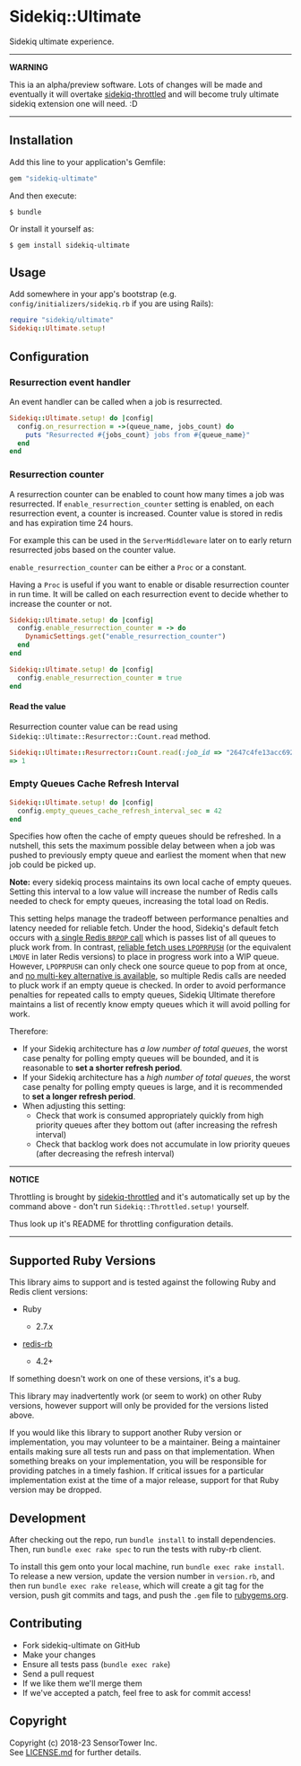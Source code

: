 # Sidekiq::Ultimate

Sidekiq ultimate experience.

---

**WARNING**

This ia an alpha/preview software. Lots of changes will be made and eventually
it will overtake [sidekiq-throttled][] and will become truly ultimate sidekiq
extension one will need. :D

---


## Installation

Add this line to your application's Gemfile:

```ruby
gem "sidekiq-ultimate"
```

And then execute:

    $ bundle

Or install it yourself as:

    $ gem install sidekiq-ultimate


## Usage

Add somewhere in your app's bootstrap (e.g. `config/initializers/sidekiq.rb` if
you are using Rails):

``` ruby
require "sidekiq/ultimate"
Sidekiq::Ultimate.setup!
```

## Configuration

### Resurrection event handler

An event handler can be called when a job is resurrected.

```ruby
Sidekiq::Ultimate.setup! do |config|
  config.on_resurrection = ->(queue_name, jobs_count) do
    puts "Resurrected #{jobs_count} jobs from #{queue_name}"
  end
end
```

### Resurrection counter

A resurrection counter can be enabled to count how many times a job was resurrected. If `enable_resurrection_counter` setting is enabled, on each resurrection event, a counter is increased. Counter value is stored in redis and has expiration time 24 hours. 

For example this can be used in the `ServerMiddleware` later on to early return resurrected jobs based on the counter value.

`enable_resurrection_counter` can be either a `Proc` or a constant. 

Having a `Proc` is useful if you want to enable or disable resurrection counter in run time. It will be called on each 
resurrection event to decide whether to increase the counter or not.

```ruby
Sidekiq::Ultimate.setup! do |config|
  config.enable_resurrection_counter = -> do
    DynamicSettings.get("enable_resurrection_counter")
  end
end

Sidekiq::Ultimate.setup! do |config|
  config.enable_resurrection_counter = true
end
```

#### Read the value

Resurrection counter value can be read using `Sidekiq::Ultimate::Resurrector::Count.read` method.

```ruby
Sidekiq::Ultimate::Resurrector::Count.read(:job_id => "2647c4fe13acc692326bd4c2")
=> 1
```

### Empty Queues Cache Refresh Interval

```ruby
Sidekiq::Ultimate.setup! do |config|
  config.empty_queues_cache_refresh_interval_sec = 42
end
```

Specifies how often the cache of empty queues should be refreshed.
In a nutshell, this sets the maximum possible delay between when a job was pushed to previously empty queue and earliest the moment when that new job could be picked up.

**Note:** every sidekiq process maintains its own local cache of empty queues.
Setting this interval to a low value will increase the number of Redis calls needed to check for empty queues, increasing the total load on Redis.

This setting helps manage the tradeoff between performance penalties and latency needed for reliable fetch.
Under the hood, Sidekiq's default fetch occurs with [a single Redis `BRPOP` call](https://redis.io/commands/brpop/) which is passes list of all queues to pluck work from.
In contrast, [reliable fetch uses `LPOPRPUSH`](https://redis.io/commands/rpoplpush/) (or the equivalent `LMOVE` in later Redis versions) to place in progress work into a WIP queue.
However, `LPOPRPUSH` can only check one source queue to pop from at once, and [no multi-key alternative is available](https://github.com/redis/redis/issues/1785), so multiple Redis calls are needed to pluck work if an empty queue is checked.
In order to avoid performance penalties for repeated calls to empty queues, Sidekiq Ultimate therefore maintains a list of recently know empty queues which it will avoid polling for work.

Therefore:
- If your Sidekiq architecture has *a low number of total queues*, the worst case penalty for polling empty queues will be bounded, and it is reasonable to **set a shorter refresh period**.
- If your Sidekiq architecture has a *high number of total queues*, the worst case penalty for polling empty queues is large, and it is recommended to **set a longer refresh period**.
- When adjusting this setting:
    - Check that work is consumed appropriately quickly from high priority queues after they bottom out (after increasing the refresh interval)
    - Check that backlog work does not accumulate in low priority queues (after decreasing the refresh interval)


---

**NOTICE**

Throttling is brought by [sidekiq-throttled][] and it's automatically set up
by the command above - don't run `Sidekiq::Throttled.setup!` yourself.

Thus look up it's README for throttling configuration details.

---


## Supported Ruby Versions

This library aims to support and is tested against the following Ruby and Redis client versions:

* Ruby
  * 2.7.x

* [redis-rb](https://github.com/redis/redis-rb)
  * 4.2+

If something doesn't work on one of these versions, it's a bug.

This library may inadvertently work (or seem to work) on other Ruby versions,
however support will only be provided for the versions listed above.

If you would like this library to support another Ruby version or
implementation, you may volunteer to be a maintainer. Being a maintainer
entails making sure all tests run and pass on that implementation. When
something breaks on your implementation, you will be responsible for providing
patches in a timely fashion. If critical issues for a particular implementation
exist at the time of a major release, support for that Ruby version may be
dropped.


## Development

After checking out the repo, run `bundle install` to install dependencies.
Then, run `bundle exec rake spec` to run the tests with ruby-rb client.

To install this gem onto your local machine, run `bundle exec rake install`.
To release a new version, update the version number in `version.rb`, and then
run `bundle exec rake release`, which will create a git tag for the version,
push git commits and tags, and push the `.gem` file to [rubygems.org][].


## Contributing

* Fork sidekiq-ultimate on GitHub
* Make your changes
* Ensure all tests pass (`bundle exec rake`)
* Send a pull request
* If we like them we'll merge them
* If we've accepted a patch, feel free to ask for commit access!


## Copyright

Copyright (c) 2018-23 SensorTower Inc.<br>
See [LICENSE.md][] for further details.


[rubygems.org]: https://rubygems.org
[LICENSE.md]: https://github.com/sensortower/sidekiq-ultimate/blob/master/LICENSE.txt
[sidekiq-throttled]: https://github.com/ixti/sidekiq-throttled
